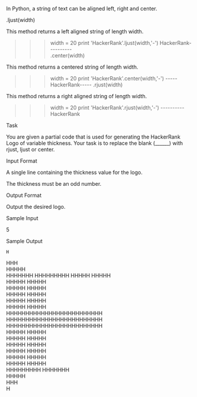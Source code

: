 In Python, a string of text can be aligned left, right and center.

.ljust(width)

This method returns a left aligned string of length width.

>>> width = 20
>>> print 'HackerRank'.ljust(width,'-')
HackerRank----------  
.center(width)

This method returns a centered string of length width.

>>> width = 20
>>> print 'HackerRank'.center(width,'-')
-----HackerRank-----
.rjust(width)

This method returns a right aligned string of length width.

>>> width = 20
>>> print 'HackerRank'.rjust(width,'-')
----------HackerRank

Task

You are given a partial code that is used for generating the HackerRank Logo of variable thickness.
Your task is to replace the blank (______) with rjust, ljust or center.

Input Format

A single line containing the thickness value for the logo.


The thickness must be an odd number.

Output Format

Output the desired logo.

Sample Input

5

Sample Output

    H    
   HHH   
  HHHHH  
 HHHHHHH 
HHHHHHHHH
  HHHHH               HHHHH             
  HHHHH               HHHHH             
  HHHHH               HHHHH             
  HHHHH               HHHHH             
  HHHHH               HHHHH             
  HHHHH               HHHHH             
  HHHHHHHHHHHHHHHHHHHHHHHHH   
  HHHHHHHHHHHHHHHHHHHHHHHHH   
  HHHHHHHHHHHHHHHHHHHHHHHHH   
  HHHHH               HHHHH             
  HHHHH               HHHHH             
  HHHHH               HHHHH             
  HHHHH               HHHHH             
  HHHHH               HHHHH             
  HHHHH               HHHHH             
                    HHHHHHHHH 
                     HHHHHHH  
                      HHHHH   
                       HHH    
                        H 

